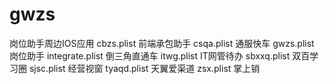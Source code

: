 # gwzs
岗位助手周边IOS应用
cbzs.plist 前端承包助手
csqa.plist 通服快车
gwzs.plist 岗位助手
integrate.plist 倒三角直通车
itwg.plist IT网管待办
sbxxq.plist 双百学习圈
sjsc.plist 经营视窗
tyaqd.plist 天翼爱渠道
zsx.plist 掌上销
